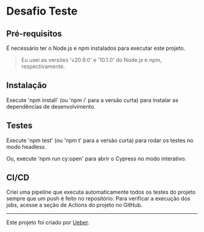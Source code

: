 # Desafio Teste

## Pré-requisitos

É necessário ter o Node.js e npm instalados para executar este projeto.

> Eu usei as versões 'v20.9.0' e '10.1.0' do Node.js e npm, respectivamente.

## Instalação

Execute 'npm install' (ou 'npm i' para a versão curta) para instalar as dependências de desenvolvimento.

## Testes

Execute 'npm test' (ou 'npm t' para a versão curta) para rodar os testes no modo headless.

Ou, execute 'npm run cy:open' para abrir o Cypress no modo interativo.

## CI/CD

Criei uma pipeline que executa automaticamente todos os testes do projeto sempre que um push é feito no repositório. Para verificar a execução dos jobs, acesse a seção de Actions do projeto no GitHub.

___

Este projeto foi criado por [Ueber](https://br.linkedin.com/in/uebersyemmer).
